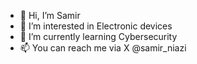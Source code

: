 - 👋 Hi, I’m Samir
- 👀 I’m interested in Electronic devices 
- 🌱 I’m currently learning Cybersecurity
- 📫 You can reach me via X @samir_niazi

<!---
samirniazi/samirniazi is a ✨ special ✨ repository because its `README.md` (this file) appears on your GitHub profile.
You can click the Preview link to take a look at your changes.
--->

